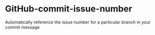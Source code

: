 # GitHub-commit-issue-number
Automatically reference the issue number for a particular branch in your commit message
